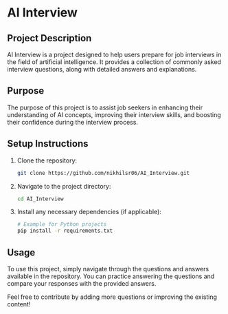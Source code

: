 # AI Interview

## Project Description
AI Interview is a project designed to help users prepare for job interviews in the field of artificial intelligence. It provides a collection of commonly asked interview questions, along with detailed answers and explanations.

## Purpose
The purpose of this project is to assist job seekers in enhancing their understanding of AI concepts, improving their interview skills, and boosting their confidence during the interview process.

## Setup Instructions
1. Clone the repository:
   ```bash
   git clone https://github.com/nikhilsr06/AI_Interview.git
   ```
2. Navigate to the project directory:
   ```bash
   cd AI_Interview
   ```
3. Install any necessary dependencies (if applicable):
   ```bash
   # Example for Python projects
   pip install -r requirements.txt
   ```

## Usage
To use this project, simply navigate through the questions and answers available in the repository. You can practice answering the questions and compare your responses with the provided answers.

Feel free to contribute by adding more questions or improving the existing content!